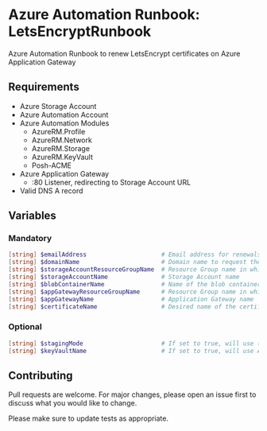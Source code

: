 # Azure Automation Runbook: LetsEncryptRunbook
Azure Automation Runbook to renew LetsEncrypt certificates on Azure Application Gateway

## Requirements
- Azure Storage Account
- Azure Automation Account
- Azure Automation Modules
  - AzureRM.Profile
  - AzureRM.Network
  - AzureRM.Storage
  - AzureRM.KeyVault
  - Posh-ACME
- Azure Application Gateway
  - :80 Listener, redirecting to Storage Account URL
- Valid DNS A record

## Variables

### Mandatory
```PowerShell
[string] $emailAddress                     # Email address for renewals
[string] $domainName                       # Domain name to request the certificate for (i.e.: test.contoso.com)
[string] $storageAccountResourceGroupName  # Resource Group name in which the Storage Account resides
[string] $storageAccountName               # Storage Account name
[string] $blobContainerName                # Name of the blob container
[string] $appGatewayResourceGroupName      # Resource Group name in which the Application Gateway resides
[string] $appGatewayName                   # Application Gateway name
[string] $certificateName                  # Desired name of the certificate or name of the existing certificate

```

### Optional
```PowerShell
[string] $stagingMode                      # If set to true, will use (invalid) LetsEncrypt certificates for testing purposes
[string] $keyVaultName                     # If set to true, will use Azure Key Vault to store certificate
```

## Contributing
Pull requests are welcome. For major changes, please open an issue first to discuss what you would like to change.

Please make sure to update tests as appropriate.
